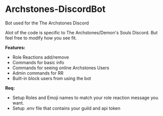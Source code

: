 
# Archstones-DiscordBot
Bot used for the The Archstones Discord

Alot of the code is specific to The Archstones/Demon's Souls Discord.
But feel free to modify how you see fit.

**Features:**

 - Role Reactions add/remove
 - Commands for basic info
 - Commands for seeing online Archstones Users
 - Admin commands for RR
 - Built-in block users from using the bot

**Req:**

 - Setup Roles and Emoji names to match your role reaction message you
   want.
 - Setup .env file that contains your guild and api token
